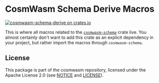 # CosmWasm Schema Derive Macros

[![cosmwasm-schema-derive on crates.io](https://img.shields.io/crates/v/cosmwasm-schema-derive.svg)](https://crates.io/crates/cosmwasm-schema-derive)

This is where all macros related to the
[`cosmwasm-schema`](https://crates.io/crates/cosmwasm-schema) crate live. You
almost certainly don't want to add this crate as an explicit dependency in your
project, but rather import the macros through `cosmwasm-schema`.

## License

This package is part of the cosmwasm repository, licensed under the Apache
License 2.0 (see [NOTICE](https://github.com/CosmWasm/cosmwasm/blob/main/NOTICE)
and [LICENSE](https://github.com/CosmWasm/cosmwasm/blob/main/LICENSE)).
